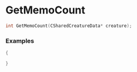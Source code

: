 # GetMemoCount

```cpp - C++
int GetMemoCount(CSharedCreatureData* creature);
```

### Examples
```cpp - C++
{

}
```
